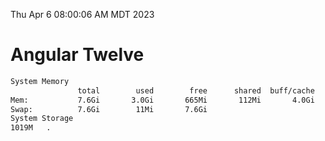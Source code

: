 Thu Apr  6 08:00:06 AM MDT 2023

# Angular Twelve

```bash
System Memory
               total        used        free      shared  buff/cache   available
Mem:           7.6Gi       3.0Gi       665Mi       112Mi       4.0Gi       4.2Gi
Swap:          7.6Gi        11Mi       7.6Gi
System Storage
1019M	.
```

